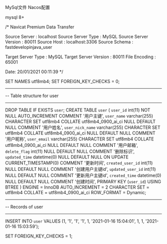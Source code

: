 MySql文件
Nacos配置

mysql 8+

/*
Navicat Premium Data Transfer

Source Server         : localhost
Source Server Type    : MySQL
Source Server Version : 80011
Source Host           : localhost:3306
Source Schema         : fastdevelopinjava_user

Target Server Type    : MySQL
Target Server Version : 80011
File Encoding         : 65001

Date: 20/01/2021 00:11:39
*/

SET NAMES utf8mb4;
SET FOREIGN_KEY_CHECKS = 0;

-- ----------------------------
-- Table structure for user
-- ----------------------------
DROP TABLE IF EXISTS `user`;
CREATE TABLE `user`  (
`user_id` int(11) NOT NULL AUTO_INCREMENT COMMENT '用户主键',
`user_name` varchar(255) CHARACTER SET utf8mb4 COLLATE utf8mb4_0900_ai_ci NULL DEFAULT NULL COMMENT '用户姓名',
`user_nick_name` varchar(255) CHARACTER SET utf8mb4 COLLATE utf8mb4_0900_ai_ci NULL DEFAULT NULL COMMENT '用户昵称',
`user_email` varchar(255) CHARACTER SET utf8mb4 COLLATE utf8mb4_0900_ai_ci NULL DEFAULT NULL COMMENT '用户邮箱',
`delete_flag` int(11) NULL DEFAULT NULL COMMENT '删除标识',
`updated_time` datetime(0) NULL DEFAULT NULL ON UPDATE CURRENT_TIMESTAMP(0) COMMENT '更新时间',
`created_user_id` int(11) NULL DEFAULT NULL COMMENT '创建用户主键id',
`updated_user_id` int(11) NULL DEFAULT NULL COMMENT '更新用户主键id',
`created_time` datetime(0) NULL DEFAULT NULL COMMENT '创建时间',
PRIMARY KEY (`user_id`) USING BTREE
) ENGINE = InnoDB AUTO_INCREMENT = 2 CHARACTER SET = utf8mb4 COLLATE = utf8mb4_0900_ai_ci ROW_FORMAT = Dynamic;

-- ----------------------------
-- Records of user
-- ----------------------------
INSERT INTO `user` VALUES (1, '1', '1', '1', 1, '2021-01-16 15:04:01', 1, 1, '2021-01-16 15:03:59');

SET FOREIGN_KEY_CHECKS = 1;
